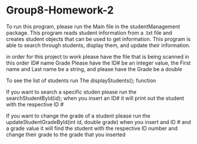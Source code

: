 # Group8-Homework-2
To run this program, please run the Main file in the studentManagement package.
This program reads student information from a .txt file and creates student objects that can be used to get information. 
This program is able to search through students, display them, and update their information. 


in order for this project to work please have the file that is being scanned in this order 
ID# name Grade 
Please have the ID# be an integer value, the First name and Last name be a string, and please have the Grade be a double 

To see the list of students run The  displayStudents(); function 

If you want to search a specific studen please run the searchStudentById(id);  when you insert an ID# it will print out the student with the respective ID #

If you want to change the grade of a student please run the updateStudentGradeById(int id, double grade) when you insert and ID # and a grade value it will find the student with the respective ID number and change their grade to the grade that you inserted 
